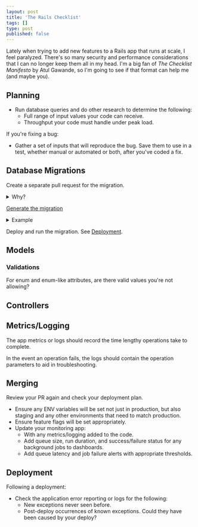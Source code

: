 ```yaml
---
layout: post
title: 'The Rails Checklist'
tags: []
type: post
published: false
---
```


Lately when trying to add new features to a Rails app that runs at scale, I feel paralyzed. There's so many security and performance considerations that I can no longer keep them all in my head. I'm a big fan of _The Checklist Manifesto_ by Atul Gawande, so I'm going to see if that format can help me (and maybe you).


## Planning

- Run database queries and do other research to determine the following:
    - Full range of input values your code can receive.
    - Throughput your code must handle under peak load.

If you're fixing a bug:

- Gather a set of inputs that will reproduce the bug. Save them to use in a test, whether manual or automated or both, after you've coded a fix.


## Database Migrations

Create a separate pull request for the migration.

<details>
<summary>Why?</summary>
Code that depends on database changes that haven't happened yet throws exceptions. And slow migrations on big tables often have to happen separately from deploys.
</details>

[Generate the migration](https://guides.rubyonrails.org/v7.0/active_record_migrations.html#creating-a-standalone-migration)

<details>
<summary>Example</summary>

<code>bin/rails generate migration AddPartNumberToProducts part_number:integer:index</code>

</details>

Deploy and run the migration. See [Deployment](#Deployment).

## Models

### Validations

For enum and enum-like attributes, are there valid values you're not allowing?


## Controllers



## Metrics/Logging

The app metrics or logs should record the time lengthy operations take to complete.

In the event an operation fails, the logs should contain the operation parameters to aid in troubleshooting.


## Merging

Review your PR again and check your deployment plan.

- Ensure any ENV variables will be set not just in production, but also staging and any other environments that need to match production.
- Ensure feature flags will be set appropriately.
- Update your monitoring app:
    - With any metrics/logging added to the code.
    - Add queue size, run duration, and success/failure status for any background jobs to dashboards.
    - Add queue latency and job failure alerts with appropriate thresholds.


## Deployment

Following a deployment:

- Check the application error reporting or logs for the following:
    - New exceptions never seen before.
    - Post-deploy occurrences of known exceptions. Could they have been caused by your deploy?
